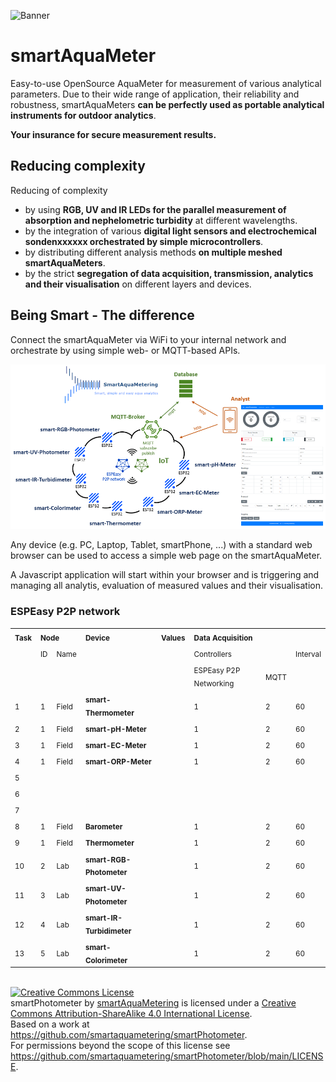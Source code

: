 ![Banner](https://smartaquametering.github.io/images/banner.png)

# smartAquaMeter

Easy-to-use OpenSource AquaMeter for measurement of various analytical parameters.
Due to their wide range of application, their reliability and robustness, smartAquaMeters **can be perfectly used as portable analytical instruments for outdoor analytics**.

**Your insurance for secure measurement results.**

## Reducing complexity

Reducing of complexity
- by using **RGB, UV and IR LEDs for the parallel measurement of absorption and nephelometric turbidity** at different wavelengths.
- by the integration of various **digital light sensors and electrochemical sondenxxxxxx orchestrated by simple microcontrollers**.
- by distributing different analysis methods **on multiple meshed smartAquaMeters**.
- by the strict **segregation of data acquisition, transmission, analytics and their visualisation** on different layers and devices.

## Being Smart - The difference

Connect the smartAquaMeter via WiFi to your internal network and orchestrate by using simple web- or MQTT-based APIs.

![Network](./network.png)

Any device (e.g. PC, Laptop, Tablet, smartPhone, ...) with a standard web browser can be used to access a simple web page on the smartAquaMeter.

A Javascript application will start within your browser and is triggering and managing all analytis, evaluation of measured values and their visualisation.

### ESPEasy P2P network

<table>
<tr>
  <td><sub><b>Task</b>
  <td colspan=2><sub><b>Node</b>
  <td><sub><b>Device</b>
  <td><sub><b>Values</b>
  <td colspan=3><sub><b>Data Acquisition</b>
</tr>
<tr>
  <td><sub>
  <td><sub>ID
  <td><sub>Name
  <td><sub>
  <td><sub>
  <td colspan=2><sub>Controllers
  <td><sub>Interval
</tr>
<tr>
  <td><sub>
  <td><sub>
  <td><sub>
  <td><sub>
  <td><sub>
  <td><sub>ESPEasy P2P Networking
  <td><sub>MQTT
  <td><sub>
</tr>
<tr>
  <td><sub>1
  <td><sub>1
  <td><sub>Field
  <td><sub><b>smart-Thermometer</b>
  <td><sub>
  <td><sub>1
  <td><sub>2
  <td><sub>60
</tr>
<tr>
  <td><sub>2
  <td><sub>1
  <td><sub>Field
  <td><sub><b>smart-pH-Meter</b>
  <td><sub>
  <td><sub>1
  <td><sub>2
  <td><sub>60
</tr>
<tr>
  <td><sub>3
  <td><sub>1
  <td><sub>Field
  <td><sub><b>smart-EC-Meter</b>
  <td><sub>
  <td><sub>1
  <td><sub>2
  <td><sub>60
</tr>
<tr>
  <td><sub>4
  <td><sub>1
  <td><sub>Field
  <td><sub><b>smart-ORP-Meter</b>
  <td><sub>
  <td><sub>1
  <td><sub>2
  <td><sub>60
</tr>
<tr>
  <td><sub>5
  <td><sub>
  <td><sub>
  <td><sub><b></b>
  <td><sub>
  <td><sub>
  <td><sub>
  <td><sub>
</tr>
<tr>
  <td><sub>6
  <td><sub>
  <td><sub>
  <td><sub><b></b>
  <td><sub>
  <td><sub>
  <td><sub>
  <td><sub>
</tr>
<tr>
  <td><sub>7
  <td><sub>
  <td><sub>
  <td><sub><b></b>
  <td><sub>
  <td><sub>
  <td><sub>
  <td><sub>
</tr>
<tr>
  <td><sub>8
  <td><sub>1
  <td><sub>Field
  <td><sub><b>Barometer</b>
  <td><sub>
  <td><sub>1
  <td><sub>2
  <td><sub>60
</tr>
<tr>
  <td><sub>9
  <td><sub>1
  <td><sub>Field
  <td><sub><b>Thermometer</b>
  <td><sub>
  <td><sub>1
  <td><sub>2
  <td><sub>60
</tr>
<tr>
  <td><sub>10
  <td><sub>2
  <td><sub>Lab
  <td><sub><b>smart-RGB-Photometer</b>
  <td><sub>
  <td><sub>1
  <td><sub>2
  <td><sub>60
</tr>
<tr>
  <td><sub>11
  <td><sub>3
  <td><sub>Lab
  <td><sub><b>smart-UV-Photometer</b>
  <td><sub>
  <td><sub>1
  <td><sub>2
  <td><sub>60
</tr>
<tr>
  <td><sub>12
  <td><sub>4
  <td><sub>Lab
  <td><sub><b>smart-IR-Turbidimeter</b>
  <td><sub>
  <td><sub>1
  <td><sub>2
  <td><sub>60
</tr>
<tr>
  <td><sub>13
  <td><sub>5
  <td><sub>Lab
  <td><sub><b>smart-Colorimeter</b>
  <td><sub>
  <td><sub>1
  <td><sub>2
  <td><sub>60
</tr>
</table>
</br>
<a rel="license" href="http://creativecommons.org/licenses/by-sa/4.0/"><img alt="Creative Commons License" style="border-width:0" src="https://i.creativecommons.org/l/by-sa/4.0/88x31.png" /></a><br /><span xmlns:dct="http://purl.org/dc/terms/" property="dct:title">smartPhotometer</span> by <a xmlns:cc="http://creativecommons.org/ns#" href="https://github.com/smartaquametering" property="cc:attributionName" rel="cc:attributionURL">smartAquaMetering</a> is licensed under a <a rel="license" href="http://creativecommons.org/licenses/by-sa/4.0/">Creative Commons Attribution-ShareAlike 4.0 International License</a>.<br />Based on a work at <a xmlns:dct="http://purl.org/dc/terms/" href="https://github.com/smartaquametering/smartPhotometer" rel="dct:source">https://github.com/smartaquametering/smartPhotometer</a>.<br />For permissions beyond the scope of this license see <a xmlns:cc="http://creativecommons.org/ns#" href="https://github.com/smartaquametering/smartPhotometer/blob/main/LICENSE" rel="cc:morePermissions">https://github.com/smartaquametering/smartPhotometer/blob/main/LICENSE</a>.
